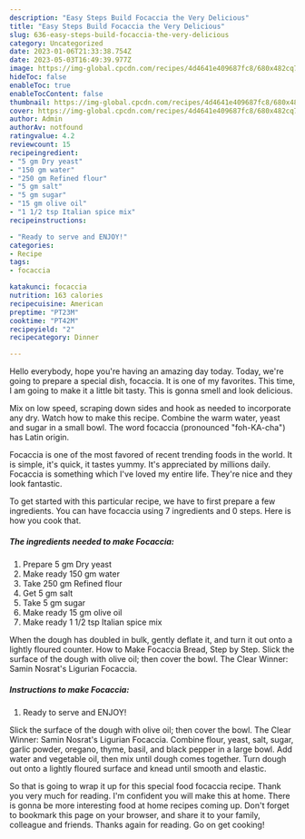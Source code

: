 ```yaml
---
description: "Easy Steps Build Focaccia the Very Delicious"
title: "Easy Steps Build Focaccia the Very Delicious"
slug: 636-easy-steps-build-focaccia-the-very-delicious
category: Uncategorized
date: 2023-01-06T21:33:38.754Z
date: 2023-05-03T16:49:39.977Z
image: https://img-global.cpcdn.com/recipes/4d4641e409687fc8/680x482cq70/focaccia-recipe-main-photo.jpg
hideToc: false
enableToc: true
enableTocContent: false
thumbnail: https://img-global.cpcdn.com/recipes/4d4641e409687fc8/680x482cq70/focaccia-recipe-main-photo.jpg
cover: https://img-global.cpcdn.com/recipes/4d4641e409687fc8/680x482cq70/focaccia-recipe-main-photo.jpg
author: Admin
authorAv: notfound
ratingvalue: 4.2
reviewcount: 15
recipeingredient:
- "5 gm Dry yeast"
- "150 gm water"
- "250 gm Refined flour"
- "5 gm salt"
- "5 gm sugar"
- "15 gm olive oil"
- "1 1/2 tsp Italian spice mix"
recipeinstructions:

- "Ready to serve and ENJOY!"
categories:
- Recipe
tags:
- focaccia

katakunci: focaccia 
nutrition: 163 calories
recipecuisine: American
preptime: "PT23M"
cooktime: "PT42M"
recipeyield: "2"
recipecategory: Dinner

---
```



Hello everybody, hope you're having an amazing day today. Today, we're going to prepare a special dish, focaccia. It is one of my favorites. This time, I am going to make it a little bit tasty. This is gonna smell and look delicious.

Mix on low speed, scraping down sides and hook as needed to incorporate any dry. Watch how to make this recipe. Combine the warm water, yeast and sugar in a small bowl. The word focaccia (pronounced &#34;foh-KA-cha&#34;) has Latin origin.

Focaccia is one of the most favored of recent trending foods in the world. It is simple, it's quick, it tastes yummy. It's appreciated by millions daily. Focaccia is something which I've loved my entire life. They're nice and they look fantastic.


To get started with this particular recipe, we have to first prepare a few ingredients. You can have focaccia using 7 ingredients and 0 steps. Here is how you cook that.

<!--inarticleads1-->

##### The ingredients needed to make Focaccia:

1. Prepare 5 gm Dry yeast
1. Make ready 150 gm water
1. Take 250 gm Refined flour
1. Get 5 gm salt
1. Take 5 gm sugar
1. Make ready 15 gm olive oil
1. Make ready 1 1/2 tsp Italian spice mix


When the dough has doubled in bulk, gently deflate it, and turn it out onto a lightly floured counter. How to Make Focaccia Bread, Step by Step. Slick the surface of the dough with olive oil; then cover the bowl. The Clear Winner: Samin Nosrat&#39;s Ligurian Focaccia. 

<!--inarticleads2-->

##### Instructions to make Focaccia:


1. Ready to serve and ENJOY!

Slick the surface of the dough with olive oil; then cover the bowl. The Clear Winner: Samin Nosrat&#39;s Ligurian Focaccia. Combine flour, yeast, salt, sugar, garlic powder, oregano, thyme, basil, and black pepper in a large bowl. Add water and vegetable oil, then mix until dough comes together. Turn dough out onto a lightly floured surface and knead until smooth and elastic. 

So that is going to wrap it up for this special food focaccia recipe. Thank you very much for reading. I'm confident you will make this at home. There is gonna be more interesting food at home recipes coming up. Don't forget to bookmark this page on your browser, and share it to your family, colleague and friends. Thanks again for reading. Go on get cooking!
